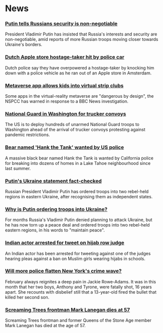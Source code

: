 # News
### [Putin tells Russians security is non-negotiable](https://www.bbc.com/news/world-europe-60490660)
President Vladimir Putin has insisted that Russia's interests and security are non-negotiable, amid reports of more Russian troops moving closer towards Ukraine's borders.
### [Dutch Apple store hostage-taker hit by police car](https://www.bbc.com/news/world-europe-60486726)
Dutch police say they have overpowered a hostage-taker by knocking him down with a police vehicle as he ran out of an Apple store in Amsterdam.
### [Metaverse app allows kids into virtual strip clubs](https://www.bbc.com/news/technology-60415317)
Some apps in the virtual-reality metaverse are "dangerous by design", the NSPCC has warned in response to a BBC News investigation.
### [National Guard in Washington for trucker convoys](https://www.bbc.com/news/world-us-canada-60492051)
The US is to deploy hundreds of unarmed National Guard troops to Washington ahead of the arrival of trucker convoys protesting against pandemic restrictions.
### [Bear named 'Hank the Tank' wanted by US police](https://www.bbc.com/news/world-us-canada-60486984)
A massive black bear named Hank the Tank is wanted by California police for breaking into dozens of homes in a Lake Tahoe neighbourhood since last summer. 
### [Putin's Ukraine statement fact-checked](https://www.bbc.com/news/60477712)
Russian President Vladimir Putin has ordered troops into two rebel-held regions in eastern Ukraine, after recognising them as independent states.
### [Why is Putin ordering troops into Ukraine?](https://www.bbc.com/news/world-europe-56720589)
For months Russia's Vladimir Putin denied planning to attack Ukraine, but he has now torn up a peace deal and ordered troops into two rebel-held eastern regions, in his words to "maintain peace".
### [Indian actor arrested for tweet on hijab row judge](https://www.bbc.com/news/world-asia-india-60489203)
An Indian actor has been arrested for tweeting against one of the judges hearing pleas against a ban on Muslim girls wearing hijabs in schools. 
### [Will more police flatten New York's crime wave?](https://www.bbc.com/news/world-us-canada-60484459)
February always reignites a deep pain in Jackie Rowe-Adams. It was in this month that her two boys, Anthony and Tyrone, were fatally shot, 16 years apart. She recounts with disbelief still that a 13-year-old fired the bullet that killed her second son.
### [Screaming Trees frontman Mark Lanegan dies at 57](https://www.bbc.com/news/entertainment-arts-60487917)
Screaming Trees frontman and former Queens of the Stone Age member Mark Lanegan has died at the age of 57.
